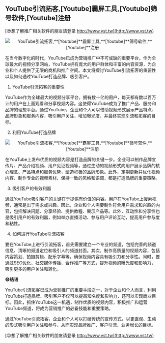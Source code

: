 ## **YouTube引流拓客,**[Youtube]**霸屏工具,**[Youtube]**筛号软件,**[Youtube]**注册**

[😍想了解推广相关软件的朋友请登录 http://www.vst.tw](http://www.vst.tw)

 <center><img src="https://vst.tw/MP4/tuiguang/png/2.png" alt="YouTube引流拓客,**[Youtube]**霸屏工具,**[Youtube]**筛号软件,**[Youtube]**注册"></center>

在当今数字化的时代，YouTube已成为营销推广中不可或缺的重要平台。作为全球最大的视频分享网站，YouTube拥有庞大的用户群体和丰富的内容资源，为企业和个人提供了无限的商机和推广空间。本文将探讨YouTube引流拓客的重要性以及如何通过YouTube打造品牌、吸引客户。

1. YouTube引流拓客的重要性

YouTube作为全球最大的视频分享平台，拥有数十亿的用户，每天都有数以百万计的用户在上面观看和分享视频内容。这使得YouTube成为了推广产品、服务和品牌的理想平台。通过YouTube，企业和个人可以借助视频形式展示产品特点、品牌形象和服务内容，吸引用户关注，增加曝光度，并最终实现引流和拓客的目标。

2. 利用YouTube打造品牌

 <center><img src="https://vst.tw/MP4/tuiguang/png/5.png" alt="YouTube引流拓客,**[Youtube]**霸屏工具,**[Youtube]**筛号软件,**[Youtube]**注册"></center>

在YouTube上发布优质的视频内容是打造品牌的关键一步。企业可以制作品牌宣传片、产品介绍视频、用户见证视频等，通过生动的视频形式向用户展示品牌的核心理念、产品特点和服务优势，塑造积极的品牌形象。此外，定期更新并优化视频内容、制作专业的视频素材、保持一致的风格和语调，都是打造品牌的重要策略。

3. 吸引客户的有效利器

通过YouTube吸引客户的关键在于提供有价值的内容。用户在YouTube上搜索视频，通常是出于需求或兴趣。因此，企业和个人需要制作符合用户需求和兴趣的内容，包括解决问题、分享经验、提供教程、展示产品等。此外，互动性和分享性也是吸引用户的有效利器，例如举办直播活动、参与用户评论互动，提高用户参与度和粘性。

4. 如何进行YouTube引流拓客

要在YouTube上进行引流拓客，首先需要建立一个专业的频道，包括完善的频道信息、清晰的频道定位和吸引人的频道封面。其次，制作高质量的视频内容，包括内容策划、拍摄剪辑、配乐字幕等，确保视频内容具有吸引力和分享性。同时，要通过SEO优化、社交媒体传播、合作推广等方式，提升视频的曝光度和影响力，吸引更多的用户关注和转化。

**😄结语**

YouTube引流拓客已成为营销推广的重要手段之一，对于企业和个人而言，利用YouTube打造品牌、吸引客户不仅可以提高知名度和影响力，还可以实现商业目标。因此，抓住YouTube这一机遇，制作优质的视频内容，积极推广和运营YouTube频道，将成为营销推广的必备技能和重要策略。

通过YouTube引流拓客，企业和个人可以打破传统的宣传方式，以更直观、生动的形式吸引用户关注和参与，从而实现品牌推广、客户引流、业务增长的目标。

[😍想了解推广相关软件的朋友请登录 http://www.vst.tw](http://www.vst.tw)



